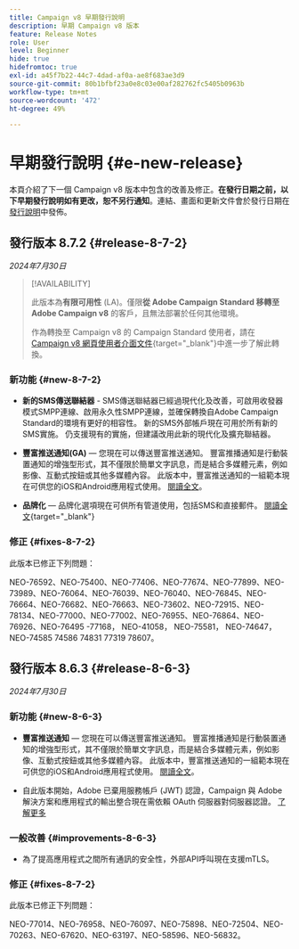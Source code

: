 ```yaml
---
title: Campaign v8 早期發行說明
description: 早期 Campaign v8 版本
feature: Release Notes
role: User
level: Beginner
hide: true
hidefromtoc: true
exl-id: a45f7b22-44c7-4dad-af0a-ae8f683ae3d9
source-git-commit: 80b1bfbf23a0e8c03e00af282762fc5405b0963b
workflow-type: tm+mt
source-wordcount: '472'
ht-degree: 49%

---
```


# 早期發行說明 {#e-new-release}

本頁介紹了下一個 Campaign v8 版本中包含的改善及修正。**在發行日期之前，以下早期發行說明如有更改，恕不另行通知**。連結、畫面和更新文件會於發行日期在[發行說明](release-notes.md)中發佈。

## 發行版本 8.7.2 {#release-8-7-2}

_2024年7月30日_


>[!AVAILABILITY]
>
>此版本為&#x200B;**有限可用性** (LA)。僅限&#x200B;**從 Adobe Campaign Standard 移轉至 Adobe Campaign v8** 的客戶，且無法部署於任何其他環境。
>
>作為轉換至 Campaign v8 的 Campaign Standard 使用者，請在 [Campaign v8 網頁使用者介面文件](https://experienceleague.adobe.com/zh-hant/docs/campaign-web/v8/release-notes/acs-migration){target="_blank"}中進一步了解此轉換。

### 新功能 {#new-8-7-2}

* **新的SMS傳送聯結器** - SMS傳送聯結器已經過現代化及改善，可啟用收發器模式SMPP連線、啟用永久性SMPP連線，並確保轉換自Adobe Campaign Standard的環境有更好的相容性。 新的SMS外部帳戶現在可用於所有新的SMS實施。 仍支援現有的實施，但建議改用此新的現代化及擴充聯結器。

* **豐富推送通知(GA)** — 您現在可以傳送豐富推送通知。 豐富推播通知是行動裝置通知的增強型形式，其不僅限於簡單文字訊息，而是結合多媒體元素，例如影像、互動式按鈕或其他多媒體內容。 此版本中，豐富推送通知的一組範本現在可供您的iOS和Android應用程式使用。 [閱讀全文](../send/rich-push.md)。

* **品牌化** — 品牌化選項現在可供所有管道使用，包括SMS和直接郵件。 [閱讀全文](https://experienceleague.adobe.com/docs/experience-cloud/campaign/branding/branding-gs.html?lang=zh-Hant){target="_blank"}


### 修正 {#fixes-8-7-2}

此版本已修正下列問題：

NEO-76592、NEO-75400、NEO-77406、NEO-77674、NEO-77899、NEO-73989、NEO-76064、NEO-76039、NEO-76040、NEO-76845、NEO-76664、NEO-76682、NEO-76663、NEO-73602、NEO-72915、NEO-78134、NEO-77000、NEO-77002、NEO-76955、NEO-76864、NEO-76926、NEO-76495 -77168， NEO-41058， NEO-75581， NEO-74647， NEO-74585 74586 74831 77319 78607。

## 發行版本 8.6.3 {#release-8-6-3}

_2024年7月30日_


### 新功能 {#new-8-6-3}

* **豐富推送通知** — 您現在可以傳送豐富推送通知。 豐富推播通知是行動裝置通知的增強型形式，其不僅限於簡單文字訊息，而是結合多媒體元素，例如影像、互動式按鈕或其他多媒體內容。 此版本中，豐富推送通知的一組範本現在可供您的iOS和Android應用程式使用。 [閱讀全文](../send/rich-push.md)。

* 自此版本開始，Adobe 已棄用服務帳戶 (JWT) 認證，Campaign 與 Adobe 解決方案和應用程式的輸出整合現在需依賴 OAuth 伺服器對伺服器認證。 [了解更多](release-notes.md#change-8-7-1)


### 一般改善 {#improvements-8-6-3}

* 為了提高應用程式之間所有通訊的安全性，外部API呼叫現在支援mTLS。

### 修正 {#fixes-8-7-2}

此版本已修正下列問題：

NEO-77014、NEO-76958、NEO-76097、NEO-75898、NEO-72504、NEO-70263、NEO-67620、NEO-63197、NEO-58596、NEO-56832。

<!--
https://jira.corp.adobe.com/issues/?filter=585288&jql=fixVersion%20%3D%208.6.3%20AND%20type%20not%20in%20(epic%2C%20test%2C%20sub-task%2C%20Roadmap)%20AND%20resolution%20!%3D%20unresolved%20AND%20%22Fixed%20in%20Build%22%20is%20not%20EMPTY%20and%20type%20in%20(%22customer%20request%22)
-->